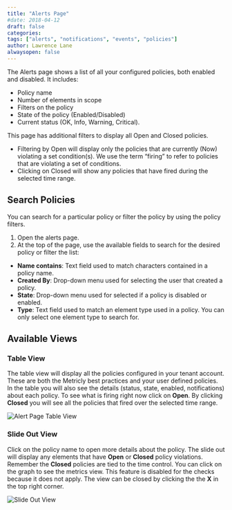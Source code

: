 ```yaml
---
title: "Alerts Page"
#date: 2018-04-12
draft: false
categories:
tags: ["alerts", "notifications", "events", "policies"]
author: Lawrence Lane
alwaysopen: false
---
```

The Alerts page shows a list of all your configured policies, both enabled and disabled. It includes:

- Policy name
- Number of elements in scope
- Filters on the policy
- State of the policy (Enabled/Disabled)
- Current status (OK, Info, Warning, Critical).

This page has additional filters to display all Open and Closed policies.

- Filtering by Open will display only the policies that are currently (Now) violating a set condition(s). We use the term “firing” to refer to policies that are violating a set of conditions.
- Clicking on Closed will show any policies that have fired during the selected time range.

## Search Policies

You can search for a particular policy or filter the policy by using the policy filters.

1. Open the alerts page.
2. At the top of the page, use the available fields to search for the desired policy or filter the list:
  - **Name contains**: Text field used to match characters contained in a policy name.
  - **Created By**: Drop-down menu used for selecting the user that created a policy.
  - **State**: Drop-down menu used for selected if a policy is disabled or enabled.
  - **Type**: Text field used to match an element type used in a policy. You can only select one element type to search for.

## Available Views

### Table View
The table view will display all the policies configured in your tenant account. These are both the Metricly best practices and your user defined policies. In the table you will also see the details (status, state, enabled, notifications) about each policy. To see what is firing right now click on **Open**. By clicking **Closed** you will see all the policies that fired over the selected time range.

![Alert Page Table View](/images/alerts-page/alert-page-table-view.png)

### Slide Out View
Click on the policy name to open more details about the policy. The slide out will display any elements that have **Open** or **Closed** policy violations. Remember the **Closed** policies are tied to the time control. You can click on the graph to see the metrics view. This feature is disabled for the checks because it does not apply. The view can be closed by clicking the the **X** in the top right corner.

![Slide Out View](/images/alerts-page/slide-out-view.png)
